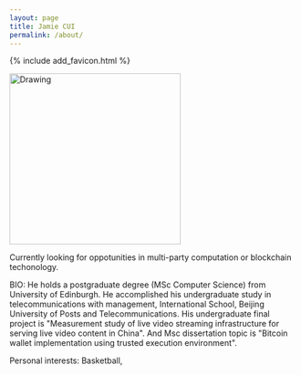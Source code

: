```yaml
---
layout: page
title: Jamie CUI
permalink: /about/
---
```

{% include add_favicon.html %}

<img src="{{site.url}}{{site.baseurl}}/img/me3.jpg" alt="Drawing" style="width: 300px;"/>

Currently looking for oppotunities in multi-party computation or blockchain techonology.

BIO: He holds a postgraduate degree (MSc Computer Science) from University of Edinburgh. He accomplished his undergraduate study in telecommunications with management, International School, Beijing University of Posts and Telecommunications. His undergraduate final project is "Measurement study of live  video streaming infrastructure for serving live video content in China". And Msc dissertation topic is "Bitcoin wallet implementation using trusted execution environment".

Personal interests: Basketball, 
